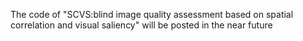 The code of "SCVS:blind image quality assessment based on spatial correlation and visual saliency" will be posted in the near future
